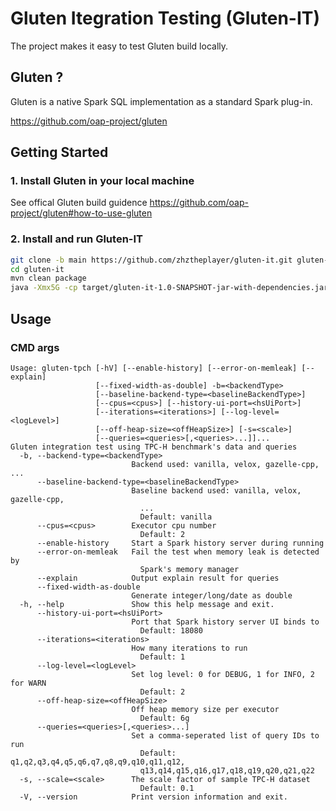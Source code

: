 # Gluten Itegration Testing (Gluten-IT)

The project makes it easy to test Gluten build locally.

## Gluten ?

Gluten is a native Spark SQL implementation as a standard Spark plug-in.

https://github.com/oap-project/gluten

## Getting Started

### 1. Install Gluten in your local machine

See offical Gluten build guidence https://github.com/oap-project/gluten#how-to-use-gluten

### 2. Install and run Gluten-IT

```sh
git clone -b main https://github.com/zhztheplayer/gluten-it.git gluten-it
cd gluten-it
mvn clean package
java -Xmx5G -cp target/gluten-it-1.0-SNAPSHOT-jar-with-dependencies.jar io.glutenproject.integration.tpc.h.Tpch
```

## Usage

### CMD args

```
Usage: gluten-tpch [-hV] [--enable-history] [--error-on-memleak] [--explain]
                   [--fixed-width-as-double] -b=<backendType>
                   [--baseline-backend-type=<baselineBackendType>]
                   [--cpus=<cpus>] [--history-ui-port=<hsUiPort>]
                   [--iterations=<iterations>] [--log-level=<logLevel>]
                   [--off-heap-size=<offHeapSize>] [-s=<scale>]
                   [--queries=<queries>[,<queries>...]]...
Gluten integration test using TPC-H benchmark's data and queries
  -b, --backend-type=<backendType>
                           Backend used: vanilla, velox, gazelle-cpp, ...
      --baseline-backend-type=<baselineBackendType>
                           Baseline backend used: vanilla, velox, gazelle-cpp,
                             ...
                             Default: vanilla
      --cpus=<cpus>        Executor cpu number
                             Default: 2
      --enable-history     Start a Spark history server during running
      --error-on-memleak   Fail the test when memory leak is detected by
                             Spark's memory manager
      --explain            Output explain result for queries
      --fixed-width-as-double
                           Generate integer/long/date as double
  -h, --help               Show this help message and exit.
      --history-ui-port=<hsUiPort>
                           Port that Spark history server UI binds to
                             Default: 18080
      --iterations=<iterations>
                           How many iterations to run
                             Default: 1
      --log-level=<logLevel>
                           Set log level: 0 for DEBUG, 1 for INFO, 2 for WARN
                             Default: 2
      --off-heap-size=<offHeapSize>
                           Off heap memory size per executor
                             Default: 6g
      --queries=<queries>[,<queries>...]
                           Set a comma-seperated list of query IDs to run
                             Default: q1,q2,q3,q4,q5,q6,q7,q8,q9,q10,q11,q12,
                             q13,q14,q15,q16,q17,q18,q19,q20,q21,q22
  -s, --scale=<scale>      The scale factor of sample TPC-H dataset
                             Default: 0.1
  -V, --version            Print version information and exit.
```
